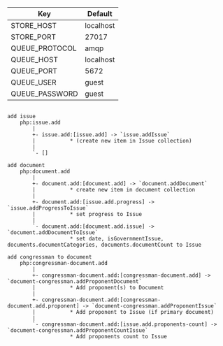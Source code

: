 

| Key               | Default       |
| ----------------- | ------------- |
| STORE_HOST        | localhost     |
| STORE_PORT        | 27017         |
| QUEUE_PROTOCOL    | amqp          |
| QUEUE_HOST        | localhost     |
| QUEUE_PORT        | 5672          |
| QUEUE_USER        | guest         |
| QUEUE_PASSWORD    | guest         |



```

add issue
    php:issue.add
        |
        +- issue.add:[issue.add] -> `issue.addIssue`
        |           * (create new item in Issue collection)
        |
        `- []
        
add document
    php:document.add
        |
        +- document.add:[document.add] -> `document.addDocument`
        |           * create new item in document collection
        |
        +- document.add:[issue.add.progress] -> `issue.addProgressToIssue`
        |           * set progress to Issue
        |
        `- document.add:[document.add.issue] -> `document.addDocumentToIssue`
                    * set date, isGovernmentIssue, documents.documentCategories, documents.documentCount to Issue

add congressman to document
    php:congressman-document.add
        |
        +- congressman-document.add:[congressman-document.add] -> `document-congressman.addProponentDocument` 
        |           * Add proponent(s) to Document
        |
        +- congressman-document.add:[congressman-document.add.proponent] -> `document-congressman.addProponentIssue`
        |           * Add proponent to Issue (if primary document)
        |
        `- congressman-document.add:[issue.add.proponents-count] -> `document-congressman.addProponentCountIssue`
                    * Add proponents count to Issue

```

